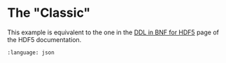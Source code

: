 # The "Classic"

This example is equivalent to the one in the
[DDL in BNF for HDF5](https://portal.hdfgroup.org/display/HDF5/DDL+in+BNF+for+HDF5-1.12+and+above) page of the HDF5 documentation.

```{literalinclude} classic.json
:language: json
```
